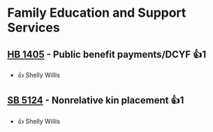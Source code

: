 # Family Education and Support Services

## [HB 1405](/bill/2023-24/hb/1405/) - Public benefit payments/DCYF 👍1  
* 👍 Shelly Willis

## [SB 5124](/bill/2023-24/sb/5124/) - Nonrelative kin placement 👍1  
* 👍 Shelly Willis